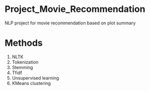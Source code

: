 # Project_Movie_Recommendation
NLP project for movie recommendation based on plot summary

# Methods
1. NLTK
2. Tokenization
3. Stemming
4. Tfidf
5. Unsupervised learning
6. KMeans clustering

